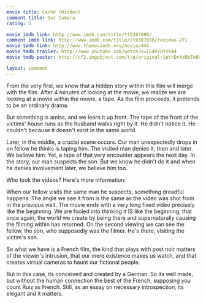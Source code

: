 ```yaml
---
movie title: Caché (Hidden)
comment title: Our Camera
rating: 3

movie imdb link: http://www.imdb.com/title/tt0387898/
comment imdb link: http://www.imdb.com/title/tt0387898/reviews-271
movie tmdb link: http://www.themoviedb.org/movie/445
movie tmdb trailer: http://www.youtube.com/watch?v=lS4VVUYsK44
movie tmdb poster: http://cf2.imgobject.com/t/p/original/iWcrDrAzRbTn85xccBhWRSeqdAc.jpg

layout: comment
---
```


From the very first, we know that a hidden story within this film will merge with the film. After 4 minutes of looking at the movie, we realize we are looking at a movie within the movie, a tape. As the film proceeds, it pretends to be an ordinary drama.

But something is amiss, and we learn it up front. The tape of the front of the victims' house runs as the husband walks right by it. He didn't notice it. He couldn't because it doesn't exist in the same world. 

Later, in the middle, a crucial scene occurs. Our man unexpectedly drops in on fellow he thinks is taping him. The visited man denies it, then and later. We believe him. Yet, a tape of that very encounter appears the next day. In the story, our man suspects the son. But we know he didn't do it and when he denies involvement later, we believe him too.

Who took the videos? Here's more information:

When our fellow visits the same man he suspects, something dreadful happens. The angle we see it from is the same as the video was shot from in the previous visit. The movie ends with a very long fixed video precisely like the beginning. We are fooled into thinking it IS like the beginning, that once again, the world we create by being there and supernaturally causing the filming within has returned. On the second viewing we can see the fellow, the son, who supposedly was the filmer. He's there, visiting the victim's son.

So what we have is a French film, the kind that plays with post noir matters of the viewer's intrusion, that our mere existence makes us watch, and that creates virtual cameras to haunt our fictional people.

But in this case, its conceived and created by a German. So its well made, but without the human connection the best of the French, supposing you count Ruiz as French. Still, as an essay on necessary introspection, its elegant and it matters.